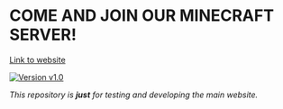 # COME AND JOIN OUR MINECRAFT SERVER!
[Link to website](http://pier14.net)

[![Version v1.0](https://img.shields.io/badge/version-v1.0-brightgreen)](https://github.com/offsec64/pier14)

_This repository is **just** for testing and developing the main website._